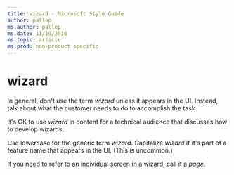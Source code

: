 ```yaml
---
title: wizard - Microsoft Style Guide
author: pallep
ms.author: pallep
ms.date: 11/19/2016
ms.topic: article
ms.prod: non-product specific
---
```


# wizard

In general, don't use the term *wizard* unless it appears in the UI. Instead, talk about what the customer needs to do to accomplish the task.

It's OK to use *wizard* in content for a technical audience that discusses how to develop wizards. 

Use lowercase for the generic term *wizard*. Capitalize *wizard* if it's part of a feature name that appears in the UI. (This is uncommon.)

If you need to refer to an individual screen in a wizard, call it a *page*.
